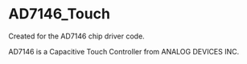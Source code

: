 AD7146_Touch
============
Created for the AD7146 chip driver code.

AD7146 is a Capacitive Touch Controller from ANALOG DEVICES INC.
